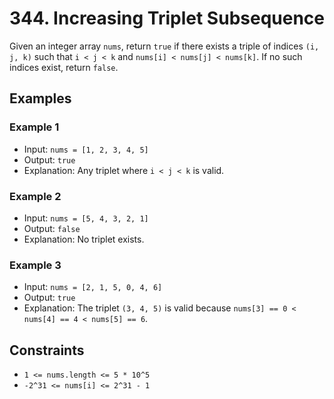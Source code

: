 # 344. Increasing Triplet Subsequence

Given an integer array `nums`, return `true` if there exists a triple of indices `(i, j, k)` such that `i < j < k` and `nums[i] < nums[j] < nums[k]`. If no such indices exist, return `false`.

## Examples

### Example 1

* Input: `nums = [1, 2, 3, 4, 5]`
* Output: `true`
* Explanation: Any triplet where `i < j < k` is valid.

### Example 2

* Input: `nums = [5, 4, 3, 2, 1]`
* Output: `false`
* Explanation: No triplet exists.

### Example 3

* Input: `nums = [2, 1, 5, 0, 4, 6]`
* Output: `true`
* Explanation: The triplet `(3, 4, 5)` is valid because `nums[3] == 0 < nums[4] == 4 < nums[5] == 6`.

## Constraints

* `1 <= nums.length <= 5 * 10^5`
* `-2^31 <= nums[i] <= 2^31 - 1`
